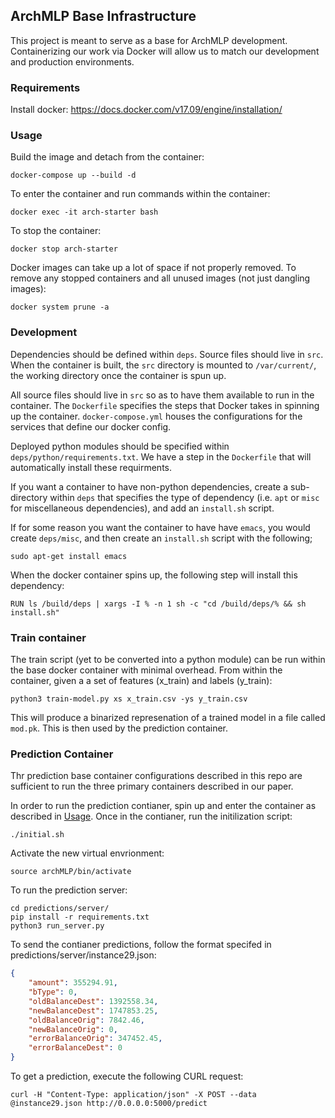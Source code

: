 ## ArchMLP Base Infrastructure

This project is meant to serve as a base for ArchMLP development. Containerizing our work via Docker will allow us to match our development and production environments. 

### Requirements
Install docker: https://docs.docker.com/v17.09/engine/installation/

### Usage
Build the image and detach from the container: 
```
docker-compose up --build -d
```

To enter the container and run commands within the container: 
```
docker exec -it arch-starter bash
```

To stop the container: 
```
docker stop arch-starter
```

Docker images can take up a lot of space if not properly removed. To remove any stopped containers and all unused images (not just dangling images):
```
docker system prune -a
```

### Development 
Dependencies should be defined within `deps`. Source files should live in `src`. When the container is built, the `src` directory is mounted to `/var/current/`, the working directory once the container is spun up. 

All source files should live in `src` so as to have them available to run in the container. The `Dockerfile` specifies the steps that Docker takes in spinning up the container. `docker-compose.yml` houses the configurations for the services that define our docker config. 

Deployed python modules should be specified within `deps/python/requirements.txt`. We have a step in the `Dockerfile` that will automatically install these requirments. 

If you want a container to have non-python dependencies, create a sub-directory within `deps` that specifies the type of dependency (i.e. `apt` or `misc` for miscellaneous dependencies), and add an `install.sh` script. 

If for some reason you want the container to have have `emacs`, you would create `deps/misc`, and then create an `install.sh` script with the following;
```
sudo apt-get install emacs
```

When the docker container spins up, the following step will install this dependency: 
```
RUN ls /build/deps | xargs -I % -n 1 sh -c "cd /build/deps/% && sh install.sh" 

```

### Train container
The train script (yet to be converted into a python module) can be run within the base docker container with minimal overhead. From within the container, given a a set of features (x_train) and labels (y_train):
```
python3 train-model.py xs x_train.csv -ys y_train.csv
```

This will produce a binarized represenation of a trained model in a file called `mod.pk`. This is then used by the prediction container. 

### Prediction Container
Thr prediction base container configurations described in this repo are sufficient to run the three primary containers described in our paper. 

In order to run the prediction contianer, spin up and enter the container as described in [Usage](Usage). Once in the contianer, run the initilization script:
```
./initial.sh
```

Activate the new virtual envrionment:
```
source archMLP/bin/activate
```

To run the prediction server:
```
cd predictions/server/
pip install -r requirements.txt
python3 run_server.py
```

To send the contianer predictions, follow the format specifed in predictions/server/instance29.json:
```json
{ 
    "amount": 355294.91,
    "bType": 0,
    "oldBalanceDest": 1392558.34,
    "newBalanceDest": 1747853.25,
    "oldBalanceOrig": 7842.46,
    "newBalanceOrig": 0,
    "errorBalanceOrig": 347452.45,
    "errorBalanceDest": 0
}
```

To get a prediction, execute the following CURL request:
```curl
curl -H "Content-Type: application/json" -X POST --data @instance29.json http://0.0.0.0:5000/predict
```





